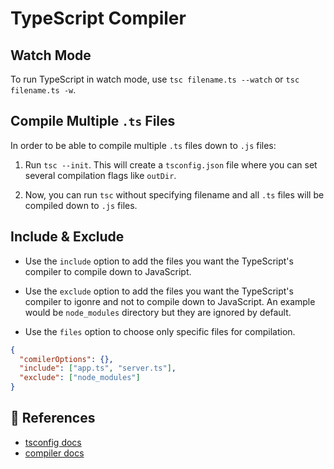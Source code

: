 # TypeScript Compiler

## Watch Mode

To run TypeScript in watch mode, use `tsc filename.ts --watch` or `tsc filename.ts -w`.

## Compile Multiple `.ts` Files

In order to be able to compile multiple `.ts` files down to `.js` files:

1. Run `tsc --init`. This will create a `tsconfig.json` file where you can set several compilation flags like `outDir`.

2. Now, you can run `tsc` without specifying filename and all `.ts` files will be compiled down to `.js` files.

## Include & Exclude

- Use the `include` option to add the files you want the TypeScript's compiler to compile down to JavaScript.

- Use the `exclude` option to add the files you want the TypeScript's compiler to igonre and not to compile down to JavaScript. An example would be `node_modules` directory but they are ignored by default.

- Use the `files` option to choose only specific files for compilation.

```json
{
  "comilerOptions": {},
  "include": ["app.ts", "server.ts"],
  "exclude": ["node_modules"]
}
```

## 🔖 References

- [tsconfig docs](https://www.typescriptlang.org/docs/handbook/tsconfig-json.html)
- [compiler docs](https://www.typescriptlang.org/docs/handbook/compiler-options.html)
